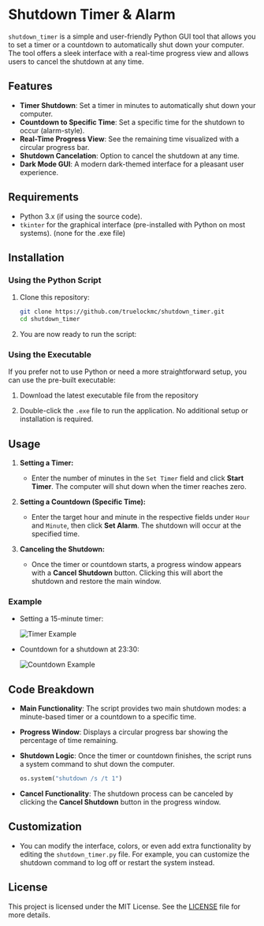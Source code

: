 
# Shutdown Timer & Alarm

`shutdown_timer` is a simple and user-friendly Python GUI tool that allows you to set a timer or a countdown to automatically shut down your computer. The tool offers a sleek interface with a real-time progress view and allows users to cancel the shutdown at any time.

## Features

- **Timer Shutdown**: Set a timer in minutes to automatically shut down your computer.
- **Countdown to Specific Time**: Set a specific time for the shutdown to occur (alarm-style).
- **Real-Time Progress View**: See the remaining time visualized with a circular progress bar.
- **Shutdown Cancelation**: Option to cancel the shutdown at any time.
- **Dark Mode GUI**: A modern dark-themed interface for a pleasant user experience.

## Requirements

- Python 3.x (if using the source code).
- `tkinter` for the graphical interface (pre-installed with Python on most systems).
(none for the .exe file)

## Installation

### Using the Python Script

1. Clone this repository:

    ```bash
    git clone https://github.com/truelockmc/shutdown_timer.git
    cd shutdown_timer
    ```
3. You are now ready to run the script:

### Using the Executable

If you prefer not to use Python or need a more straightforward setup, you can use the pre-built executable:

1. Download the latest executable file from the repository

2. Double-click the `.exe` file to run the application. No additional setup or installation is required.

## Usage

1. **Setting a Timer:**
    - Enter the number of minutes in the `Set Timer` field and click **Start Timer**. The computer will shut down when the timer reaches zero.

2. **Setting a Countdown (Specific Time):**
    - Enter the target hour and minute in the respective fields under `Hour` and `Minute`, then click **Set Alarm**. The shutdown will occur at the specified time.
   
3. **Canceling the Shutdown:**
    - Once the timer or countdown starts, a progress window appears with a **Cancel Shutdown** button. Clicking this will abort the shutdown and restore the main window.

### Example

- Setting a 15-minute timer:

    ![Timer Example](docs/images/timer_example.png)

- Countdown for a shutdown at 23:30:

    ![Countdown Example](docs/images/countdown_example.png)

## Code Breakdown

- **Main Functionality**: The script provides two main shutdown modes: a minute-based timer or a countdown to a specific time.
- **Progress Window**: Displays a circular progress bar showing the percentage of time remaining.
- **Shutdown Logic**: Once the timer or countdown finishes, the script runs a system command to shut down the computer.

    ```python
    os.system("shutdown /s /t 1")
    ```

- **Cancel Functionality**: The shutdown process can be canceled by clicking the **Cancel Shutdown** button in the progress window.

## Customization

- You can modify the interface, colors, or even add extra functionality by editing the `shutdown_timer.py` file. For example, you can customize the shutdown command to log off or restart the system instead.

## License

This project is licensed under the MIT License. See the [LICENSE](LICENSE) file for more details.
